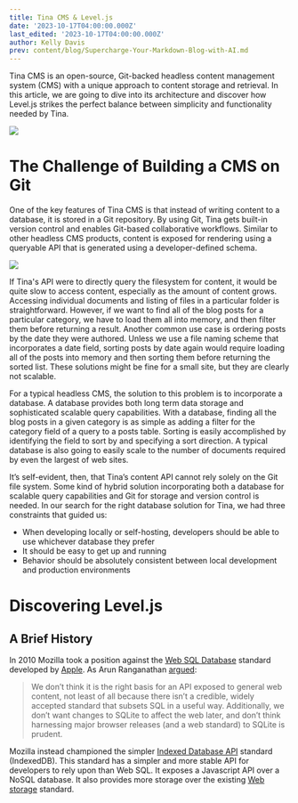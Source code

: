 ```yaml
---
title: Tina CMS & Level.js
date: '2023-10-17T04:00:00.000Z'
last_edited: '2023-10-17T04:00:00.000Z'
author: Kelly Davis
prev: content/blog/Supercharge-Your-Markdown-Blog-with-AI.md
---
```


Tina CMS is an open-source, Git-backed headless content management system (CMS) with a unique approach to content storage and retrieval. In this article, we are going to dive into its architecture and discover how Level.js strikes the perfect balance between simplicity and functionality needed by Tina.

![](https://res.cloudinary.com/forestry-demo/image/upload/v1697555916/tina-io/new-homepage/homepage-demo-2b_lmoaj8.gif)

# The Challenge of Building a CMS on Git

One of the key features of Tina CMS is that instead of writing content to a database, it is stored in a Git repository. By using Git, Tina gets built-in version control and enables Git-based collaborative workflows. Similar to other headless CMS products, content is exposed for rendering using a queryable API that is generated using a developer-defined schema.

![](https://res.cloudinary.com/forestry-demo/image/upload/v1675375259/tinacms-data-layer_geyrv8.png)

If Tina's API were to directly query the filesystem for content, it would be quite slow to access content, especially as the amount of content grows. Accessing individual documents and listing of files in a particular folder is straightforward. However, if we want to find all of the blog posts for a particular category, we have to load them all into memory, and then filter them before returning a result. Another common use case is ordering posts by the date they were authored. Unless we use a file naming scheme that incorporates a date field, sorting posts by date again would require loading all of the posts into memory and then sorting them before returning the sorted list. These solutions might be fine for a small site, but they are clearly not scalable.

For a typical headless CMS, the solution to this problem is to incorporate a database. A database provides both long term data storage and sophisticated scalable query capabilities. With a database, finding all the blog posts in a given category is as simple as adding a filter for the category field of a query to a posts table. Sorting is easily accomplished by identifying the field to sort by and specifying a sort direction. A typical database is also going to easily scale to the number of documents required by even the largest of web sites.

It’s self-evident, then, that Tina’s content API cannot rely solely on the Git file system. Some kind of hybrid solution incorporating both a database for scalable query capabilities and Git for storage and version control is needed. In our search for the right database solution for Tina, we had three constraints that guided us:

* When developing locally or self-hosting, developers should be able to use whichever database they prefer
* It should be easy to get up and running
* Behavior should be absolutely consistent between local development and production environments

# Discovering Level.js

## A Brief History

In 2010 Mozilla took a position against the [Web SQL Database](https://www.w3.org/TR/webdatabase/) standard developed by [Apple](https://www.cnet.com/news/consensus-emerges-for-key-web-app-standard/). As Arun Ranganathan [argued](https://hacks.mozilla.org/2010/06/beyond-html5-database-apis-and-the-road-to-indexeddb/):

> We don’t think it is the right basis for an API exposed to general web content, not least of all because there isn’t a credible, widely accepted standard that subsets SQL in a useful way. Additionally, we don’t want changes to SQLite to affect the web later, and don’t think harnessing major browser releases (and a web standard) to SQLite is prudent.

Mozilla instead championed the simpler [Indexed Database API](https://en.wikipedia.org/wiki/Indexed_Database_API) standard (IndexedDB). This standard has a simpler and more stable API for developers to rely upon than Web SQL. It exposes a Javascript API over a NoSQL database. It also provides more storage over the existing [Web storage](https://en.wikipedia.org/wiki/Web_storage) standard.
